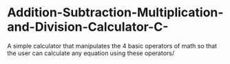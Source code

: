 # Addition-Subtraction-Multiplication-and-Division-Calculator-C-
A simple calculator that manipulates the 4 basic operators of math so that the user can calculate any equation using these operators/
